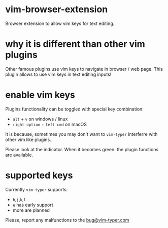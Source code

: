 # vim-browser-extension
Browser extension to allow vim keys for text editing.

# why it is different than other vim plugins
Other famous plugins use vim keys to navigate in browser / web page. This plugin allows to use vim keys in text editing inputs!

# enable vim keys
Plugins functionality can be toggled with special key combination:
- `alt` + `v` on windows / linux
- `right option` + `left cmd` on macOS

It is because, sometimes you may don't want to `vim-typer` interferre with other vim like plugins.

Please look at the indicator. When it becomes green: the plugin functions are available.

# supported keys
Currently `vim-typer` supports:
- `h`,`j`,`k`,`l`
- `e` has early support
- more are planned

Please, report any malfunctions to the bug@vim-typer.com
